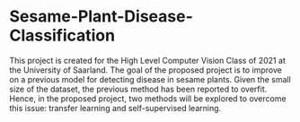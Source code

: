 # Sesame-Plant-Disease-Classification
This project is created for the High Level Computer Vision Class of 2021 at the University of Saarland. The goal of the proposed project is to improve on a previous model for detecting disease in sesame plants. Given the small size of the dataset, the previous method has been reported to overfit. Hence, in the proposed project, two methods will be explored to overcome this issue: transfer learning and self-supervised learning.
